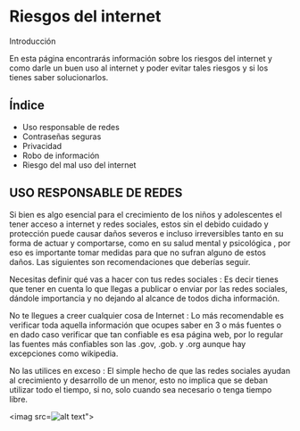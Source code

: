 <html>
  <head>
        <meta charset="utf-8">
        <title>Los riesgos del internet</title>
    </head>
    <body>
<H1> Riesgos del internet </H1>

<p>Introducción

<p>En esta página encontrarás información sobre los riesgos del internet y como darle un buen uso al internet y poder evitar tales riesgos y si los tienes saber solucionarlos.   

<h2> Índice </h2>
<ul> 
<li> Uso responsable de redes
<li> Contraseñas seguras
<li> Privacidad
<li> Robo de información
<li> Riesgo del mal uso del internet 
</ul>

<h2>USO RESPONSABLE DE REDES </h2>

<p> Si bien es algo esencial para el crecimiento de los niños y adolescentes el tener acceso a internet y redes sociales, estos sin el debido cuidado y protección puede causar daños severos e incluso irreversibles tanto en su forma de actuar y comportarse, como en su salud mental  y psicológica , por eso es importante tomar medidas para que no sufran alguno de estos daños. Las siguientes son recomendaciones que deberías seguir.

<p> Necesitas definir qué vas a hacer con tus redes sociales : Es decir tienes que tener en cuenta lo que llegas a publicar o enviar por las redes sociales, dándole  importancia y no dejando al alcance de todos dicha información.

<p> No te llegues a creer cualquier cosa de Internet : Lo más recomendable es verificar toda aquella información que ocupes saber en 3 o más fuentes o en dado caso verificar que tan confiable es esa página web, por lo regular las fuentes más confiables son las .gov, .gob. y .org aunque hay excepciones como wikipedia.

<p> No las utilices en exceso : El simple hecho de que las redes sociales ayudan al crecimiento y desarrollo de un menor, esto no implica que se deban utilizar todo el tiempo, si no, solo cuando sea necesario o tenga tiempo libre.







<imag src=![alt text](https://media.istockphoto.com/id/1205586428/es/vector/comunicaci%C3%B3n-de-los-pulgares-de-las-redes-sociales.jpg?s%3D612x612%26w%3D0%26k%3D20%26c%3DihUKeAXtEdzLrku5__DdZMqw4oHdm27EDkDTZhOn6Nk%3D)">


</body>
</html>

